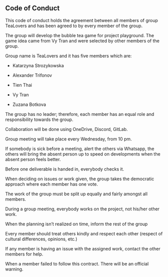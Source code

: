 ## Code of Conduct
 

This code of conduct holds the agreement between all members of group TeaLovers and has been agreed to by every member of the group. 

The group will develop the bubble tea game for project playground. The game idea came from Vy Tran and were selected by other members of the group.  

Group name is TeaLovers and it has five members which are: 

* Katarzyna Strozykowska 

* Alexander Trifonov 

* Tien Thai 

* Vy Tran 

* Zuzana Botkova 

The group has no leader; therefore, each member has an equal role and responsibility towards the group. 

Collaboration will be done using OneDrive, Discord, GitLab. 

Group meeting will take place every Wednesday, from 10 pm. 

If somebody is sick before a meeting, alert the others via Whatsapp, the others will bring the absent person up to speed on developments when the absent person feels better. 

Before one deliverable is handed in, everybody checks it. 

When deciding on issues or work given, the group takes the democratic approach where each member has one vote. 

The work of the group must be split up equally and fairly amongst all members. 

During a group meeting, everybody works on the project, not his/her other work. 

When the planning isn’t realized on time, inform the rest of the group 

Every member should treat others kindly and respect each other (respect of cultural differences, opinions, etc.)  

If any member is having an issue with the assigned work, contact the other members for help. 

When a member failed to follow this contract. There will be an official warning. 